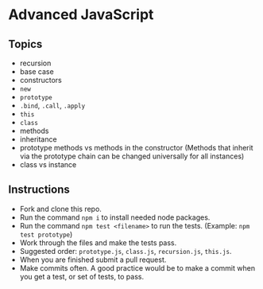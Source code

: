 # Advanced JavaScript

## Topics

* recursion
* base case
* constructors
* `new`
* `prototype`
* `.bind`, `.call`, `.apply`
* `this`
* `class`
* methods
* inheritance
* prototype methods vs methods in the constructor (Methods that inherit via the prototype chain can be changed universally for all instances)
* class vs instance


## Instructions

* Fork and clone this repo.
* Run the command `npm i` to install needed node packages.
* Run the command `npm test <filename>` to run the tests. (Example: `npm test prototype`)
* Work through the files and make the tests pass.
* Suggested order: `prototype.js`, `class.js`, `recursion.js`, `this.js`.
* When you are finished submit a pull request.
* Make commits often.  A good practice would be to make a commit when you get a test, or set of tests, to pass.
